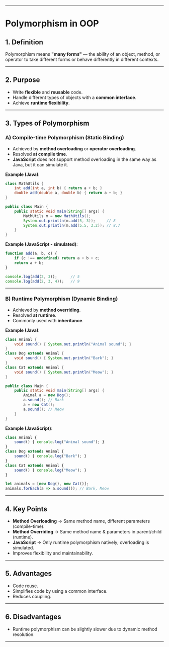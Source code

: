 
---

# Polymorphism in OOP

## 1. Definition
Polymorphism means **"many forms"** — the ability of an object, method, or operator to take different forms or behave differently in different contexts.

---

## 2. Purpose
- Write **flexible** and **reusable** code.
- Handle different types of objects with a **common interface**.
- Achieve **runtime flexibility**.

---

## 3. Types of Polymorphism

### **A) Compile-time Polymorphism** (Static Binding)
- Achieved by **method overloading** or **operator overloading**.
- Resolved **at compile time**.
- **JavaScript** does not support method overloading in the same way as Java, but it can simulate it.

**Example (Java)**:
```java
class MathUtils {
    int add(int a, int b) { return a + b; }
    double add(double a, double b) { return a + b; }
}

public class Main {
    public static void main(String[] args) {
        MathUtils m = new MathUtils();
        System.out.println(m.add(5, 3));     // 8
        System.out.println(m.add(5.5, 3.2)); // 8.7
    }
}
````

**Example (JavaScript - simulated)**:

```javascript
function add(a, b, c) {
    if (c !== undefined) return a + b + c;
    return a + b;
}

console.log(add(2, 3));      // 5
console.log(add(2, 3, 4));   // 9
```

---

### **B) Runtime Polymorphism** (Dynamic Binding)

* Achieved by **method overriding**.
* Resolved **at runtime**.
* Commonly used with **inheritance**.

**Example (Java)**:

```java
class Animal {
    void sound() { System.out.println("Animal sound"); }
}
class Dog extends Animal {
    void sound() { System.out.println("Bark"); }
}
class Cat extends Animal {
    void sound() { System.out.println("Meow"); }
}

public class Main {
    public static void main(String[] args) {
        Animal a = new Dog();
        a.sound(); // Bark
        a = new Cat();
        a.sound(); // Meow
    }
}
```

**Example (JavaScript)**:

```javascript
class Animal {
    sound() { console.log("Animal sound"); }
}
class Dog extends Animal {
    sound() { console.log("Bark"); }
}
class Cat extends Animal {
    sound() { console.log("Meow"); }
}

let animals = [new Dog(), new Cat()];
animals.forEach(a => a.sound()); // Bark, Meow
```

---

## 4. Key Points

* **Method Overloading** → Same method name, different parameters (compile-time).
* **Method Overriding** → Same method name & parameters in parent/child (runtime).
* **JavaScript** → Only runtime polymorphism natively; overloading is simulated.
* Improves flexibility and maintainability.

---

## 5. Advantages

* Code reuse.
* Simplifies code by using a common interface.
* Reduces coupling.

---

## 6. Disadvantages

* Runtime polymorphism can be slightly slower due to dynamic method resolution.

---

